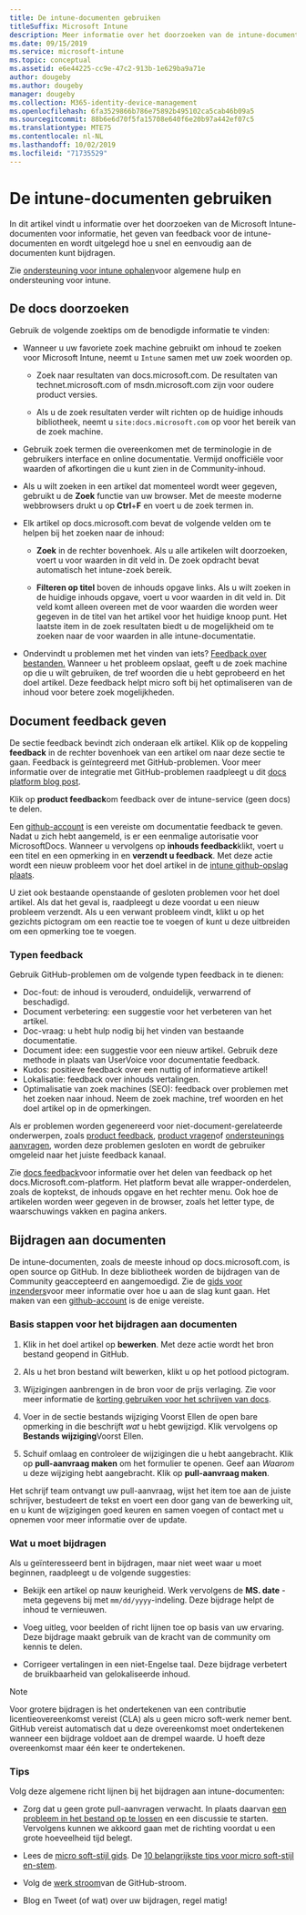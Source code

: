 ```yaml
---
title: De intune-documenten gebruiken
titleSuffix: Microsoft Intune
description: Meer informatie over het doorzoeken van de intune-documenten, het bieden van document feedback en het bijdragen aan de documenten.
ms.date: 09/15/2019
ms.service: microsoft-intune
ms.topic: conceptual
ms.assetid: e6e44225-cc9e-47c2-913b-1e629ba9a71e
author: dougeby
ms.author: dougeby
manager: dougeby
ms.collection: M365-identity-device-management
ms.openlocfilehash: 6fa3529866b786e75892b495102ca5cab46b09a5
ms.sourcegitcommit: 88b6e6d70f5fa15708e640f6e20b97a442ef07c5
ms.translationtype: MTE75
ms.contentlocale: nl-NL
ms.lasthandoff: 10/02/2019
ms.locfileid: "71735529"
---
```

# <a name="using-the-intune-docs"></a>De intune-documenten gebruiken

In dit artikel vindt u informatie over het doorzoeken van de Microsoft Intune-documenten voor informatie, het geven van feedback voor de intune-documenten en wordt uitgelegd hoe u snel en eenvoudig aan de documenten kunt bijdragen.

Zie [ondersteuning voor intune ophalen](../get-support.md)voor algemene hulp en ondersteuning voor intune.

## <a name="search-the-docs"></a>De docs doorzoeken

 Gebruik de volgende zoektips om de benodigde informatie te vinden:  

- Wanneer u uw favoriete zoek machine gebruikt om inhoud te zoeken voor Microsoft Intune, neemt u `Intune` samen met uw zoek woorden op.  

  - Zoek naar resultaten van docs.microsoft.com. De resultaten van technet.microsoft.com of msdn.microsoft.com zijn voor oudere product versies.  

  - Als u de zoek resultaten verder wilt richten op de huidige inhouds bibliotheek, neemt u `site:docs.microsoft.com` op voor het bereik van de zoek machine.  

- Gebruik zoek termen die overeenkomen met de terminologie in de gebruikers interface en online documentatie. Vermijd onofficiële voor waarden of afkortingen die u kunt zien in de Community-inhoud.

- Als u wilt zoeken in een artikel dat momenteel wordt weer gegeven, gebruikt u de **Zoek** functie van uw browser. Met de meeste moderne webbrowsers drukt u op **Ctrl**+**F** en voert u de zoek termen in.  

- Elk artikel op docs.microsoft.com bevat de volgende velden om te helpen bij het zoeken naar de inhoud:  

  - **Zoek** in de rechter bovenhoek. Als u alle artikelen wilt doorzoeken, voert u voor waarden in dit veld in. De zoek opdracht bevat automatisch het intune-zoek bereik.

  - **Filteren op titel** boven de inhouds opgave links. Als u wilt zoeken in de huidige inhouds opgave, voert u voor waarden in dit veld in. Dit veld komt alleen overeen met de voor waarden die worden weer gegeven in de titel van het artikel voor het huidige knoop punt. Het laatste item in de zoek resultaten biedt u de mogelijkheid om te zoeken naar de voor waarden in alle intune-documentatie.

- Ondervindt u problemen met het vinden van iets? [Feedback over bestanden.](#provide-doc-feedback) Wanneer u het probleem opslaat, geeft u de zoek machine op die u wilt gebruiken, de tref woorden die u hebt geprobeerd en het doel artikel. Deze feedback helpt micro soft bij het optimaliseren van de inhoud voor betere zoek mogelijkheden.  

## <a name="provide-doc-feedback"></a>Document feedback geven

De sectie feedback bevindt zich onderaan elk artikel. Klik op de koppeling **feedback** in de rechter bovenhoek van een artikel om naar deze sectie te gaan. Feedback is geïntegreerd met GitHub-problemen. Voor meer informatie over de integratie met GitHub-problemen raadpleegt u dit [docs platform blog post](https://docs.microsoft.com/teamblog/a-new-feedback-system-is-coming-to-docs).

Klik op **product feedback**om feedback over de intune-service (geen docs) te delen.

Een [github-account](https://github.com/join) is een vereiste om documentatie feedback te geven. Nadat u zich hebt aangemeld, is er een eenmalige autorisatie voor MicrosoftDocs. Wanneer u vervolgens op **inhouds feedback**klikt, voert u een titel en een opmerking in en **verzendt u feedback**. Met deze actie wordt een nieuw probleem voor het doel artikel in de [intune github-opslag plaats](https://github.com/MicrosoftDocs/intunedocs/issues).

U ziet ook bestaande openstaande of gesloten problemen voor het doel artikel. Als dat het geval is, raadpleegt u deze voordat u een nieuw probleem verzendt. Als u een verwant probleem vindt, klikt u op het gezichts pictogram om een reactie toe te voegen of kunt u deze uitbreiden om een opmerking toe te voegen.

### <a name="types-of-feedback"></a>Typen feedback

Gebruik GitHub-problemen om de volgende typen feedback in te dienen:

- Doc-fout: de inhoud is verouderd, onduidelijk, verwarrend of beschadigd.
- Document verbetering: een suggestie voor het verbeteren van het artikel.
- Doc-vraag: u hebt hulp nodig bij het vinden van bestaande documentatie.
- Document idee: een suggestie voor een nieuw artikel. Gebruik deze methode in plaats van UserVoice voor documentatie feedback.
- Kudos: positieve feedback over een nuttig of informatieve artikel!
- Lokalisatie: feedback over inhouds vertalingen.
- Optimalisatie van zoek machines (SEO): feedback over problemen met het zoeken naar inhoud. Neem de zoek machine, tref woorden en het doel artikel op in de opmerkingen.

Als er problemen worden gegenereerd voor niet-document-gerelateerde onderwerpen, zoals [product feedback](https://microsoftintune.uservoice.com/forums/291681-ideas), [product vragen](https://social.technet.microsoft.com/Forums/en-US/home?forum=microsoftintuneprod)of [ondersteunings aanvragen](../get-support.md), worden deze problemen gesloten en wordt de gebruiker omgeleid naar het juiste feedback kanaal.

Zie [docs feedback](https://aka.ms/sitefeedback)voor informatie over het delen van feedback op het docs.Microsoft.com-platform. Het platform bevat alle wrapper-onderdelen, zoals de koptekst, de inhouds opgave en het rechter menu. Ook hoe de artikelen worden weer gegeven in de browser, zoals het letter type, de waarschuwings vakken en pagina ankers.

## <a name="contribute-to-docs"></a>Bijdragen aan documenten

De intune-documenten, zoals de meeste inhoud op docs.microsoft.com, is open source op GitHub. In deze bibliotheek worden de bijdragen van de Community geaccepteerd en aangemoedigd. Zie de [gids voor inzenders](https://docs.microsoft.com/contribute)voor meer informatie over hoe u aan de slag kunt gaan. Het maken van een [github-account](https://github.com/join) is de enige vereiste.

### <a name="basic-steps-to-contribute-to-docs"></a>Basis stappen voor het bijdragen aan documenten

1. Klik in het doel artikel op **bewerken**. Met deze actie wordt het bron bestand geopend in GitHub.  

2. Als u het bron bestand wilt bewerken, klikt u op het potlood pictogram.  

3. Wijzigingen aanbrengen in de bron voor de prijs verlaging. Zie voor meer informatie de [korting gebruiken voor het schrijven van docs](https://docs.microsoft.com/contribute/how-to-write-use-markdown).  

4. Voer in de sectie bestands wijziging Voorst Ellen de open bare opmerking in die beschrijft *wat* u hebt gewijzigd. Klik vervolgens op **Bestands wijziging**Voorst Ellen.  

5. Schuif omlaag en controleer de wijzigingen die u hebt aangebracht. Klik op **pull-aanvraag maken** om het formulier te openen. Geef aan *Waarom* u deze wijziging hebt aangebracht. Klik op **pull-aanvraag maken**.

Het schrijf team ontvangt uw pull-aanvraag, wijst het item toe aan de juiste schrijver, bestudeert de tekst en voert een door gang van de bewerking uit, en u kunt de wijzigingen goed keuren en samen voegen of contact met u opnemen voor meer informatie over de update.  

### <a name="what-to-contribute"></a>Wat u moet bijdragen

Als u geïnteresseerd bent in bijdragen, maar niet weet waar u moet beginnen, raadpleegt u de volgende suggesties:  

- Bekijk een artikel op nauw keurigheid. Werk vervolgens de **MS. date** -meta gegevens bij met `mm/dd/yyyy`-indeling. Deze bijdrage helpt de inhoud te vernieuwen.  

- Voeg uitleg, voor beelden of richt lijnen toe op basis van uw ervaring. Deze bijdrage maakt gebruik van de kracht van de community om kennis te delen.

- Corrigeer vertalingen in een niet-Engelse taal. Deze bijdrage verbetert de bruikbaarheid van gelokaliseerde inhoud.  

> [!Note]  
> Voor grotere bijdragen is het ondertekenen van een contributie licentieovereenkomst vereist (CLA) als u geen micro soft-werk nemer bent. GitHub vereist automatisch dat u deze overeenkomst moet ondertekenen wanneer een bijdrage voldoet aan de drempel waarde. U hoeft deze overeenkomst maar één keer te ondertekenen.

### <a name="tips"></a>Tips

Volg deze algemene richt lijnen bij het bijdragen aan intune-documenten:

- Zorg dat u geen grote pull-aanvragen verwacht. In plaats daarvan [een probleem in het bestand op te lossen](#provide-doc-feedback) en een discussie te starten. Vervolgens kunnen we akkoord gaan met de richting voordat u een grote hoeveelheid tijd belegt.  

- Lees de [micro soft-stijl gids](https://aka.ms/MicrosoftStyle). De [10 belangrijkste tips voor micro soft-stijl en-stem](https://docs.microsoft.com/style-guide/top-10-tips-style-voice).  

- Volg de [werk stroom](https://guides.github.com/introduction/flow/)van de GitHub-stroom.  

- Blog en Tweet (of wat) over uw bijdragen, regel matig!  
